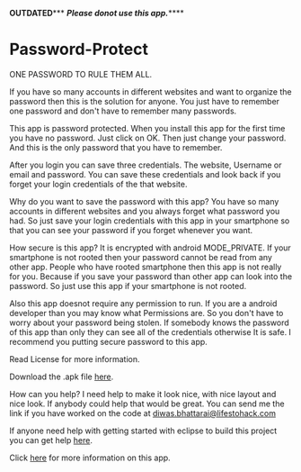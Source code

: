 ******OUTDATED*********
***Please donot use this app.*******

Password-Protect
================
ONE PASSWORD TO RULE THEM ALL.

If you have so many accounts in different websites and want to organize the password then this is the solution for anyone. You just have to remember one password and don't have to remember many passwords. 

This app is password protected. When you install this app for the first time you have no password. Just click on OK. Then just change your password. And this is the only password that you have to remember.

After you login you can save three credentials. The website, Username or email and password. You can save these credentials and look back if you forget your login credentials of the that website. 

Why do you want to save the password with this app?
You have so many accounts in different websites and you always forget what password you had. So just save your login credentials with this app in your smartphone so that you can see your password if you forget whenever you want.

How secure is this app?
It is encrypted with android MODE_PRIVATE. If your smartphone is not rooted then your password cannot be read from any other app. People who have rooted smartphone then this app is not really for you. Because if you save your password than other app can look into the password. So just use this app if your smartphone is not rooted.

Also this app doesnot require any permission to run. If you are a android developer than you may know what Permissions are. So you don't have to worry about your password being stolen. If somebody knows the password of this app than only they can see all of the credentials otherwise It is safe. I recommend you putting secure password to this app.

Read License for more information.

Download the .apk file <a href="http://www.lifestohack.com/downloads/Passwordprotect.apk">here</a>.

How can you help?
I need help to make it look nice, with nice layout and nice look. If anybody could help that would be great. You can send me the link if you have worked on the code at diwas.bhattarai@lifestohack.com

If anyone need help with getting started with eclipse to build this project you can get help <a href="http://www.lifestohack.com/?s=eclipse">here</a>.

Click <a href="http://www.lifestohack.com/never-forget-your-password-again-with-passwordprotecteven-more-secure-password/">here</a> for more information on this app.
